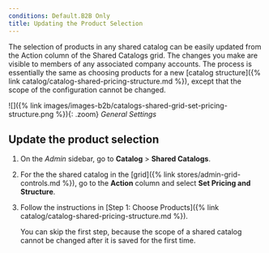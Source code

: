 ```yaml
---
conditions: Default.B2B Only
title: Updating the Product Selection
---
```


The selection of products in any shared catalog can be easily updated from the Action column of the Shared Catalogs grid. The changes you make are visible to members of any associated company accounts. The process is essentially the same as choosing products for a new [catalog structure]({% link catalog/catalog-shared-pricing-structure.md %}), except that the scope of the configuration cannot be changed.

![]({% link images/images-b2b/catalogs-shared-grid-set-pricing-structure.png %}){: .zoom}
*General Settings*

## Update the product selection

1. On the _Admin_ sidebar, go to **Catalog** > **Shared Catalogs**.

1. For the the shared catalog in the [grid]({% link stores/admin-grid-controls.md %}), go to the **Action** column and select **Set Pricing and Structure**.

1. Follow the instructions in [Step 1: Choose Products]({% link catalog/catalog-shared-pricing-structure.md %}).

   You can skip the first step, because the scope of a shared catalog cannot be changed after it is saved for the first time.
